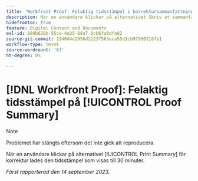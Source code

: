 ```yaml
---
title: 'Workfront Proof: Felaktig tidsstämpel i korrektursammanfattning'
description: När en användare klickar på alternativet Skriv ut sammanfattning för korrektur lades den tidsstämpel som visas till 30 minuter.
hidefromtoc: true
feature: Digital Content and Documents
exl-id: 089b620b-55ce-4a35-88a7-0cb6fa0dfe82
source-git-commit: 1940d4d2956d22237563eca55d1cb979603187b1
workflow-type: tm+mt
source-wordcount: '63'
ht-degree: 0%

---
```


# [!DNL Workfront Proof]: Felaktig tidsstämpel på [!UICONTROL Proof Summary]

>[!NOTE]
>
>Problemet har stängts eftersom det inte gick att reproducera.

När en användare klickar på alternativet [!UICONTROL Print Summary] för korrektur lades den tidsstämpel som visas till 30 minuter.

_Först rapporterad den 14 september 2023._



<!--CHECK ME - NO VIEWS APR-JUN 2025-->
